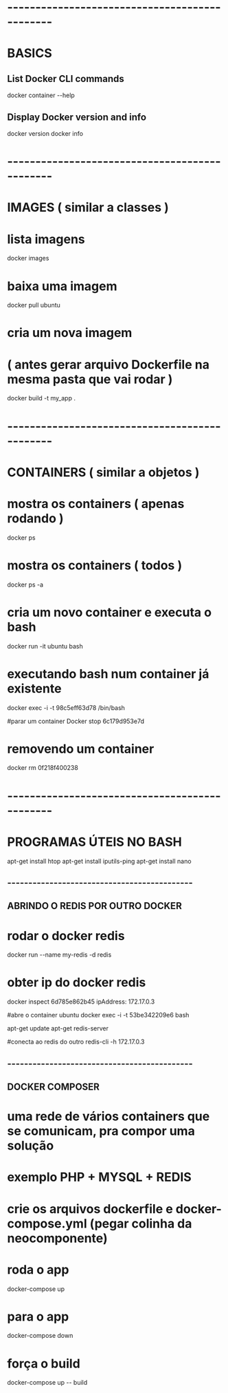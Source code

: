 # ----------------------------------------------
# BASICS

## List Docker CLI commands
docker container --help

## Display Docker version and info
docker version
docker info



# ----------------------------------------------
# IMAGES ( similar a classes )

# lista imagens
docker images

# baixa uma imagem
docker pull ubuntu

# cria um nova imagem
# ( antes gerar arquivo Dockerfile na mesma pasta que vai rodar )
docker build -t my_app .


# ----------------------------------------------
# CONTAINERS ( similar a objetos )

# mostra os containers ( apenas rodando )
docker ps

# mostra os containers ( todos )
docker ps -a

# cria um novo container e executa o bash
docker run -it ubuntu bash

# executando bash num container já existente
docker exec -i -t 98c5eff63d78 /bin/bash


#parar um container
Docker stop 6c179d953e7d

# removendo um container
docker rm 0f218f400238


# ----------------------------------------------
# PROGRAMAS ÚTEIS NO BASH

apt-get install htop
apt-get install iputils-ping
apt-get install nano



## --------------------------------------------
## ABRINDO O REDIS POR OUTRO DOCKER

# rodar o docker redis
docker run --name my-redis -d redis

# obter ip do docker redis
docker inspect 6d785e862b45
ipAddress: 172.17.0.3

#abre o container ubuntu
docker exec -i -t 53be342209e6 bash

apt-get update
apt-get redis-server

#conecta ao redis do outro
redis-cli -h 172.17.0.3


## --------------------------------------------
## DOCKER COMPOSER

# uma rede de vários containers que se comunicam, pra compor uma solução
# exemplo PHP + MYSQL + REDIS

# crie os arquivos dockerfile e docker-compose.yml (pegar colinha da neocomponente)

# roda o app
docker-compose up

# para o app
docker-compose down

# força o build
docker-compose up -- build


